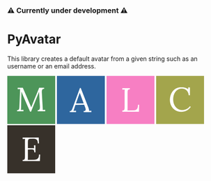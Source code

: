 ### ⚠️ Currently under development ⚠️

# PyAvatar

This library creates a default avatar from a given string such as an 
username or an email address.

![](images/1.png "")
![](images/2.png "")
![](images/3.png "")
![](images/4.png "")
![](images/5.png "")
